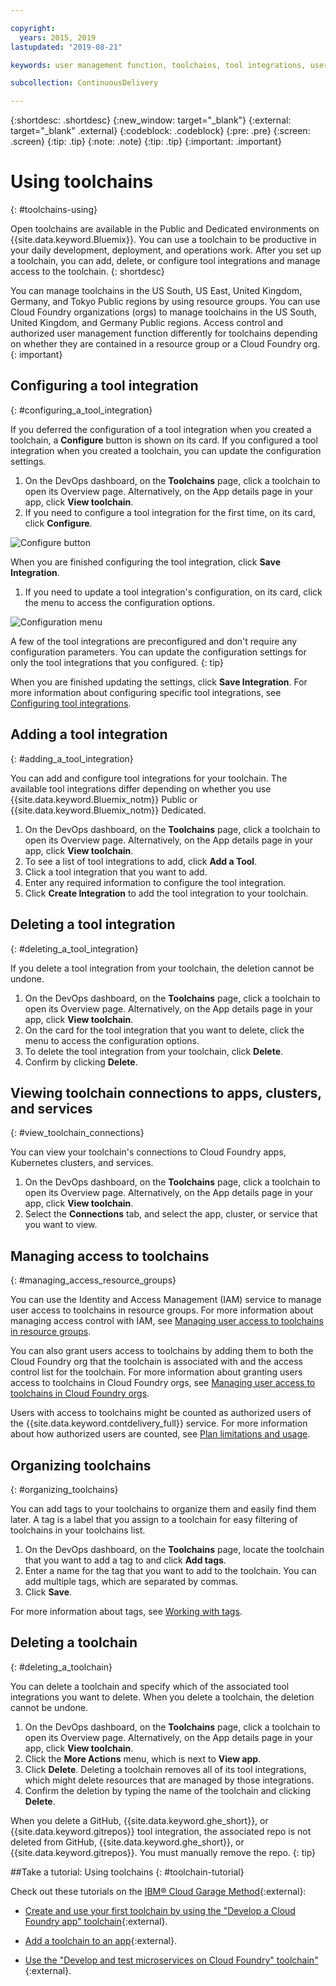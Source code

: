 ```yaml
---

copyright:
  years: 2015, 2019
lastupdated: "2019-08-21"

keywords: user management function, toolchains, tool integrations, user access, Cloud Foundry org

subcollection: ContinuousDelivery

---
```


{:shortdesc: .shortdesc}
{:new_window: target="_blank"}
{:external: target="_blank" .external}
{:codeblock: .codeblock}
{:pre: .pre}
{:screen: .screen}
{:tip: .tip}
{:note: .note}
{:tip: .tip}
{:important: .important}

# Using toolchains
{: #toolchains-using}

Open toolchains are available in the Public and Dedicated environments on {{site.data.keyword.Bluemix}}. You can use a toolchain to be productive in your daily development, deployment, and operations work. After you set up a toolchain, you can add, delete, or configure tool integrations and manage access to the toolchain.
{: shortdesc}

You can manage toolchains in the US South, US East, United Kingdom, Germany, and Tokyo Public regions by using resource groups. You can use Cloud Foundry organizations (orgs) to manage toolchains in the US South, United Kingdom, and Germany Public regions. Access control and authorized user management function differently for toolchains depending on whether they are contained in a resource group or a Cloud Foundry org.
{: important}

## Configuring a tool integration
{: #configuring_a_tool_integration}

If you deferred the configuration of a tool integration when you created a toolchain, a **Configure** button is shown on its card. If you configured a tool integration when you created a toolchain, you can update the configuration settings.

1. On the DevOps dashboard, on the **Toolchains** page, click a toolchain to open its Overview page. Alternatively, on the App details page in your app, click **View toolchain**.
1. If you need to configure a tool integration for the first time, on its card, click **Configure**.

  ![Configure button](images/toolchain_tile_configure.png)

 When you are finished configuring the tool integration, click **Save Integration**.

1. If you need to update a tool integration's configuration, on its card, click the menu to access the configuration options.

  ![Configuration menu](images/toolchain_tile_menu.png)

 A few of the tool integrations are preconfigured and don't require any configuration parameters. You can update the configuration settings for only the tool integrations that you configured.
 {: tip}

 When you are finished updating the settings, click **Save Integration**. For more information about configuring specific tool integrations, see [Configuring tool integrations](/docs/services/ContinuousDelivery?topic=ContinuousDelivery-integrations).

## Adding a tool integration
{: #adding_a_tool_integration}

You can add and configure tool integrations for your toolchain. The available tool integrations differ depending on whether you use {{site.data.keyword.Bluemix_notm}} Public or {{site.data.keyword.Bluemix_notm}} Dedicated.

1. On the DevOps dashboard, on the **Toolchains** page, click a toolchain to open its Overview page. Alternatively, on the App details page in your app, click **View toolchain**.
1. To see a list of tool integrations to add, click **Add a Tool**.
1. Click a tool integration that you want to add.
1. Enter any required information to configure the tool integration.
1. Click **Create Integration** to add the tool integration to your toolchain.

## Deleting a tool integration
{: #deleting_a_tool_integration}

If you delete a tool integration from your toolchain, the deletion cannot be undone.

1. On the DevOps dashboard, on the **Toolchains** page, click a toolchain to open its Overview page. Alternatively, on the App details page in your app, click **View toolchain**.
1. On the card for the tool integration that you want to delete, click the menu to access the configuration options.
1. To delete the tool integration from your toolchain, click **Delete**.
1. Confirm by clicking **Delete**.  

## Viewing toolchain connections to apps, clusters, and services
{: #view_toolchain_connections}

You can view your toolchain's connections to Cloud Foundry apps, Kubernetes clusters, and services.

1. On the DevOps dashboard, on the **Toolchains** page, click a toolchain to open its Overview page. Alternatively, on the App details page in your app, click **View toolchain**.
1. Select the **Connections** tab, and select the app, cluster, or service that you want to view.

## Managing access to toolchains
{: #managing_access_resource_groups}

You can use the Identity and Access Management (IAM) service to manage user access to toolchains in resource groups. For more information about managing access control with IAM, see [Managing user access to toolchains in resource groups](/docs/services/ContinuousDelivery?topic=ContinuousDelivery-toolchains-iam-security).

You can also grant users access to toolchains by adding them to both the Cloud Foundry org that the toolchain is associated with and the access control list for the toolchain. For more information about granting users access to toolchains in Cloud Foundry orgs, see [Managing user access to toolchains in Cloud Foundry orgs](/docs/services/ContinuousDelivery?topic=ContinuousDelivery-toolchains-cf-security).

Users with access to toolchains might be counted as authorized users of the {{site.data.keyword.contdelivery_full}} service. For more information about how authorized users are counted, see [Plan limitations and usage](/docs/services/ContinuousDelivery?topic=ContinuousDelivery-limitations_usage).

## Organizing toolchains
{: #organizing_toolchains}

You can add tags to your toolchains to organize them and easily find them later. A tag is a label that you assign to a toolchain for easy filtering of toolchains in your toolchains list.

1. On the DevOps dashboard, on the **Toolchains** page, locate the toolchain that you want to add a tag to and click **Add tags**.
1. Enter a name for the tag that you want to add to the toolchain. You can add multiple tags, which are separated by commas.
1. Click **Save**.

For more information about tags, see [Working with tags](/docs/resources?topic=resources-tag#).


## Deleting a toolchain
{: #deleting_a_toolchain}

You can delete a toolchain and specify which of the associated tool integrations you want to delete. When you delete a toolchain, the deletion cannot be undone.

1. On the DevOps dashboard, on the **Toolchains** page, click a toolchain to open its Overview page. Alternatively, on the App details page in your app, click **View toolchain**.
1. Click the **More Actions** menu, which is next to **View app**.
1. Click **Delete**. Deleting a toolchain removes all of its tool integrations, which might delete resources that are managed by those integrations.
1. Confirm the deletion by typing the name of the toolchain and clicking **Delete**.  

 When you delete a GitHub, {{site.data.keyword.ghe_short}}, or {{site.data.keyword.gitrepos}} tool integration, the associated repo is not deleted from GitHub, {{site.data.keyword.ghe_short}}, or {{site.data.keyword.gitrepos}}. You must manually remove the repo.
 {: tip}

##Take a tutorial: Using toolchains
{: #toolchain-tutorial}

Check out these tutorials on the [IBM&reg; Cloud Garage Method](https://www.ibm.com/cloud/garage){:external}:

  * [Create and use your first toolchain by using the "Develop a Cloud Foundry app" toolchain](https://www.ibm.com/cloud/garage/tutorials/introduce-develop-cloud-foundry-app-toolchain){:external}.

  * [Add a toolchain to an app](https://www.ibm.com/cloud/garage/tutorials/add-a-toolchain-to-an-app?task=2){:external}.

  * [Use the "Develop and test microservices on Cloud Foundry" toolchain"](https://www.ibm.com/cloud/garage/tutorials/use-develop-test-microservices-on-cloud-foundry-toolchain){:external}.

